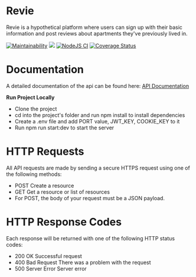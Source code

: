 # Revie

Revie is a hypothetical platform where users can sign up with their basic information and post reviews about apartments they've previously lived in.

[![Maintainability](https://api.codeclimate.com/v1/badges/9513235ec15d6b58c2bf/maintainability)](https://codeclimate.com/github/donaldcrane/Revie/maintainability)
[![](https://img.shields.io/badge/Protected_by-Hound-a873d1.svg)](https://houndci.com)
[![NodeJS CI](https://github.com/donaldcrane/Revie/actions/workflows/node.js.yml/badge.svg)](https://github.com/donaldcrane/Revie/actions/workflows/node.js.yml)
[![Coverage Status](https://coveralls.io/repos/github/donaldcrane/Revie/badge.svg?branch=develop)](https://coveralls.io/github/donaldcrane/Revie?branch=develop)

# Documentation

A detailed documentation of the api can be found here: [API Documentation](https://documenter.getpostman.com/view/11971882/TWDdiYeC#fd839427-74df-409a-9668-8fb0620faa9a)

**Run Project Locally**

- Clone the project
- cd into the project's folder and run npm install to install dependencies
- Create a .env file and add PORT value, JWT_KEY, COOKIE_KEY to it
- Run npm run start:dev to start the server

# HTTP Requests

All API requests are made by sending a secure HTTPS request using one of the following methods:

- POST Create a resource
- GET Get a resource or list of resources
- For POST, the body of your request must be a JSON payload.

# HTTP Response Codes

Each response will be returned with one of the following HTTP status codes:

- 200 OK Successful request
- 400 Bad Request There was a problem with the request
- 500 Server Error Server error
